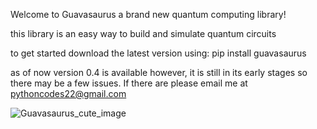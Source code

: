 Welcome to Guavasaurus a brand new quantum computing library!

this library is an easy way to build and simulate quantum circuits

to get started download the latest version using:
pip install guavasaurus

as of now version 0.4 is available however, it is still in its early stages
so there may be a few issues. If there are please email me at pythoncodes22@gmail.com


![Guavasaurus_cute_image](https://github.com/user-attachments/assets/20c2a6a8-01d3-4fda-b036-8a077591e383)
